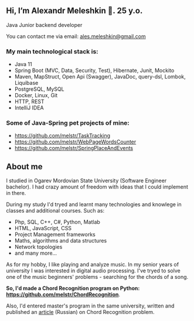 ## Hi, I’m Alexandr Meleshkin 👋. 25 y.o.

Java Junior backend developer

You can contact me via email: ales.meleshkin@gmail.com

### My main technological stack is:
- Java 11
- Spring Boot (MVC, Data, Security, Test), Hibernate, Junit, Mockito
- Maven, MapStruct, Open Api (Swagger), JavaDoc, query-dsl, Lombok, Liquibase
- PostgreSQL, MySQL
- Docker, Linux, Git
- HTTP, REST
- IntelliJ IDEA


### Some of Java-Spring pet projects of mine:
- https://github.com/melstr/TaskTracking
- https://github.com/melstr/WebPageWordsCounter
- https://github.com/melstr/SpringPlaceAndEvents

## About me
I studied in Ogarev Mordovian State University (Software Engineer bachelor). I had crazy amount of freedom with ideas that
I could implement in there.

During my study I'd tryed and learnt many technologies and knowlege in classes and additional courses. Such as:
- Php, SQL, C++, C#, Python, Matlab
- HTML, JavaScript, CSS
- Project Management frameworks
- Maths, algorithms and data structures
- Network topologies
- and many more...

As for my hobby, I like playing and analyze music. In my senior years of university I was interested in digital audio processing. I've tryed to solve one of
the music beginners' problems - searching for the chords of a song.

**So, I'd made a Chord Recognition program on Python: https://github.com/melstr/ChordRecognition**.

Also, I'd entered master's program in the same university, written and published an [article](https://github.com/melstr/ChordRecognition/blob/main/article.pdf) (Russian) 
on Chord Recognition problem. 

